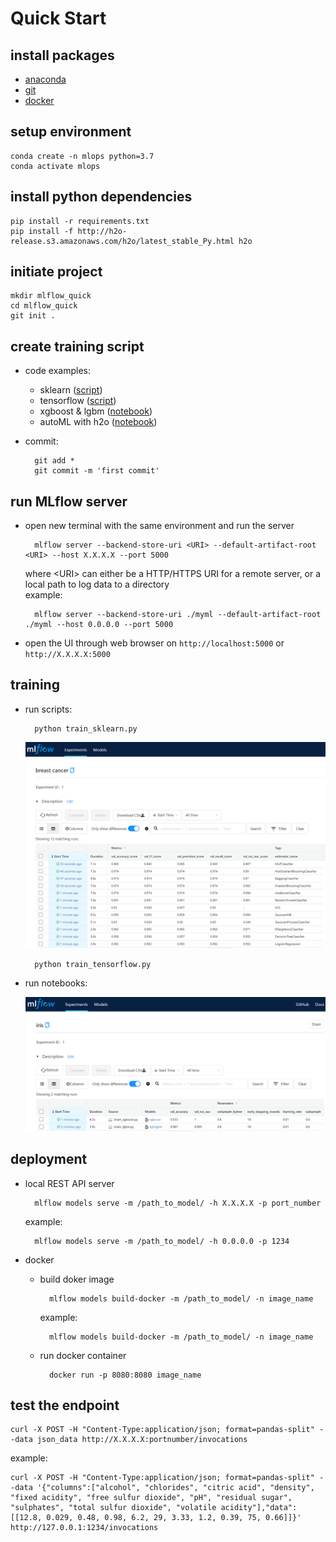 # Quick Start

## install packages
- [anaconda](https://www.anaconda.com/products/individual)
- [git](https://git-scm.com/download/)
- [docker](https://www.docker.com/products/docker-desktop)

## setup environment
    conda create -n mlops python=3.7
    conda activate mlops

## install python dependencies
    pip install -r requirements.txt
    pip install -f http://h2o-release.s3.amazonaws.com/h2o/latest_stable_Py.html h2o

## initiate project
    mkdir mlflow_quick
    cd mlflow_quick
    git init .

## create training script
- code examples:
    - sklearn ([script](https://github.com/taufik-adinugraha/mlflow-quick-start/blob/main/train_sklearn.py))
    - tensorflow ([script](https://github.com/taufik-adinugraha/mlflow-quick-start/blob/main/train_tensorflow.py))
    - xgboost & lgbm ([notebook](https://github.com/taufik-adinugraha/mlflow-quick-start/blob/main/train_xgb_lgb.ipynb))
    - autoML with h2o ([notebook](https://github.com/taufik-adinugraha/mlflow-quick-start/blob/main/train_h2o_automl.ipynb))
- commit:

        git add *
        git commit -m 'first commit'
    
## run MLflow server
- open new terminal with the same environment and run the server

        mlflow server --backend-store-uri <URI> --default-artifact-root <URI> --host X.X.X.X --port 5000
  
  where \<URI\> can either be a HTTP/HTTPS URI for a remote server, or a local path to log data to a directory  
  example:
    
        mlflow server --backend-store-uri ./myml --default-artifact-root ./myml --host 0.0.0.0 --port 5000

- open the UI through web browser on `http://localhost:5000` or `http://X.X.X.X:5000`

## training
- run scripts:
           
        python train_sklearn.py
     ![ui_image](images/mlflow-autoML.png)
    
        python train_tensorflow.py

- run notebooks: 

     ![ui_image](images/mlflow-gbt.png)

## deployment
- local REST API server

        mlflow models serve -m /path_to_model/ -h X.X.X.X -p port_number
    
    example:
    
        mlflow models serve -m /path_to_model/ -h 0.0.0.0 -p 1234

- docker
    - build doker image
    
            mlflow models build-docker -m /path_to_model/ -n image_name 

      example:
      
            mlflow models build-docker -m /path_to_model/ -n image_name 
            
    - run docker container

            docker run -p 8080:8080 image_name

## test the endpoint

    curl -X POST -H "Content-Type:application/json; format=pandas-split" --data json_data http://X.X.X.X:portnumber/invocations

example:

    curl -X POST -H "Content-Type:application/json; format=pandas-split" --data '{"columns":["alcohol", "chlorides", "citric acid", "density", "fixed acidity", "free sulfur dioxide", "pH", "residual sugar", "sulphates", "total sulfur dioxide", "volatile acidity"],"data":[[12.8, 0.029, 0.48, 0.98, 6.2, 29, 3.33, 1.2, 0.39, 75, 0.66]]}' http://127.0.0.1:1234/invocations
    
    
